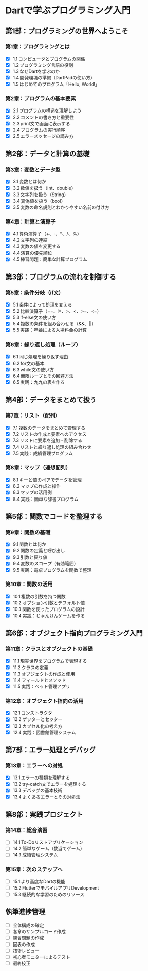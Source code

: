 # Dartで学ぶプログラミング入門

## 第1部：プログラミングの世界へようこそ

### 第1章：プログラミングとは
- [x] 1.1 コンピュータとプログラムの関係
- [x] 1.2 プログラミング言語の役割
- [x] 1.3 なぜDartを学ぶのか
- [x] 1.4 開発環境の準備（DartPadの使い方）
- [x] 1.5 はじめてのプログラム「Hello, World!」

### 第2章：プログラムの基本要素
- [x] 2.1 プログラムの構造を理解しよう
- [x] 2.2 コメントの書き方と重要性
- [x] 2.3 print文で画面に表示する
- [x] 2.4 プログラムの実行順序
- [x] 2.5 エラーメッセージの読み方

## 第2部：データと計算の基礎

### 第3章：変数とデータ型
- [x] 3.1 変数とは何か
- [x] 3.2 数値を扱う（int、double）
- [x] 3.3 文字列を扱う（String）
- [x] 3.4 真偽値を扱う（bool）
- [x] 3.5 変数の命名規則とわかりやすい名前の付け方

### 第4章：計算と演算子
- [x] 4.1 算術演算子（+、-、*、/、%）
- [x] 4.2 文字列の連結
- [x] 4.3 変数の値を変更する
- [x] 4.4 演算の優先順位
- [x] 4.5 練習問題：簡単な計算プログラム

## 第3部：プログラムの流れを制御する

### 第5章：条件分岐（if文）
- [x] 5.1 条件によって処理を変える
- [x] 5.2 比較演算子（==、!=、>、<、>=、<=）
- [x] 5.3 if-else文の使い方
- [x] 5.4 複数の条件を組み合わせる（&&、||）
- [x] 5.5 実践：年齢による入場料金の計算

### 第6章：繰り返し処理（ループ）
- [x] 6.1 同じ処理を繰り返す理由
- [x] 6.2 for文の基本
- [x] 6.3 while文の使い方
- [x] 6.4 無限ループとその回避方法
- [x] 6.5 実践：九九の表を作る

## 第4部：データをまとめて扱う

### 第7章：リスト（配列）
- [x] 7.1 複数のデータをまとめて管理する
- [x] 7.2 リストの作成と要素へのアクセス
- [x] 7.3 リストに要素を追加・削除する
- [x] 7.4 リストと繰り返し処理の組み合わせ
- [x] 7.5 実践：成績管理プログラム

### 第8章：マップ（連想配列）
- [x] 8.1 キーと値のペアでデータを管理
- [x] 8.2 マップの作成と操作
- [x] 8.3 マップの活用例
- [x] 8.4 実践：簡単な辞書プログラム

## 第5部：関数でコードを整理する

### 第9章：関数の基礎
- [x] 9.1 関数とは何か
- [x] 9.2 関数の定義と呼び出し
- [x] 9.3 引数と戻り値
- [x] 9.4 変数のスコープ（有効範囲）
- [x] 9.5 実践：電卓プログラムを関数で整理

### 第10章：関数の活用
- [x] 10.1 複数の引数を持つ関数
- [x] 10.2 オプション引数とデフォルト値
- [x] 10.3 関数を使ったプログラムの設計
- [x] 10.4 実践：じゃんけんゲームを作る

## 第6部：オブジェクト指向プログラミング入門

### 第11章：クラスとオブジェクトの基礎
- [x] 11.1 現実世界をプログラムで表現する
- [x] 11.2 クラスの定義
- [x] 11.3 オブジェクトの作成と使用
- [x] 11.4 フィールドとメソッド
- [x] 11.5 実践：ペット管理アプリ

### 第12章：オブジェクト指向の活用
- [x] 12.1 コンストラクタ
- [x] 12.2 ゲッターとセッター
- [x] 12.3 カプセル化の考え方
- [x] 12.4 実践：図書館管理システム

## 第7部：エラー処理とデバッグ

### 第13章：エラーへの対処
- [x] 13.1 エラーの種類を理解する
- [x] 13.2 try-catch文でエラーを処理する
- [x] 13.3 デバッグの基本技術
- [x] 13.4 よくあるエラーとその対処法

## 第8部：実践プロジェクト

### 第14章：総合演習
- [ ] 14.1 To-Doリストアプリケーション
- [ ] 14.2 簡単なゲーム（数当てゲーム）
- [ ] 14.3 成績管理システム

### 第15章：次のステップへ
- [ ] 15.1 より高度なDartの機能
- [ ] 15.2 FlutterでモバイルアプリDevelopment
- [ ] 15.3 継続的な学習のためのリソース

## 執筆進捗管理
- [ ] 全体構成の確定
- [ ] 各章のサンプルコード作成
- [ ] 練習問題の作成
- [ ] 図表の作成
- [ ] 技術レビュー
- [ ] 初心者モニターによるテスト
- [ ] 最終校正